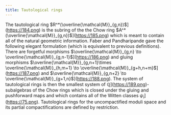 ```yaml
---
title: Tautological rings
---
```


The tautological ring $R^*(\overline{\mathcal{M}}_{g,n})$](https://184.png) is the subring of the the Chow ring $A^*(\overline{\mathcal{M}}_{g,n})$](https://185.png) which is meant to contain all of the natural geometric information. Faber and Pandharipande gave the following elegant formulation (which is equivalent to previous definitions). There are forgetful morphisms $\overline{\mathcal{M}}_{g,n} \to \overline{\mathcal{M}}_{g,n-1}$](https://186.png) and gluing morphisms $\overline{\mathcal{M}}_{g,n+1}\times \overline{\mathcal{M}}_{h,m+1} \to \overline{\mathcal{M}}_{g+h,n+m}$](https://187.png) and $\overline{\mathcal{M}}_{g,n+2} \to \overline{\mathcal{M}}_{g+1,n}$](https://188.png). The system of tautological rings is then the smallest system of $\mathbb{Q}$](https://189.png)-subalgebras of the Chow rings which is closed under the gluing and pushforward maps and which contains all of the Witten classes $\psi_i$](https://75.png). Tautological rings for the uncompactified moduli space and its partial compactifications are defined by restriction.
